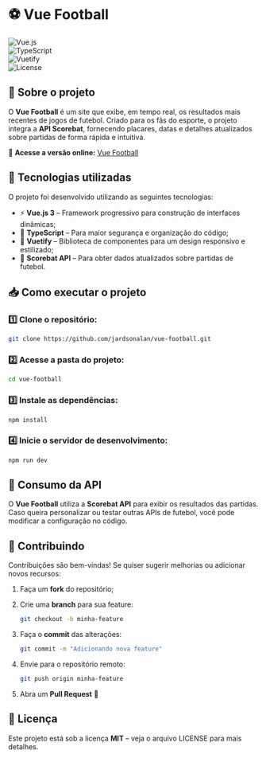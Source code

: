 # ⚽ Vue Football  

![Vue.js](https://img.shields.io/badge/Vue.js-3-green)  
![TypeScript](https://img.shields.io/badge/TypeScript-4-blue)  
![Vuetify](https://img.shields.io/badge/Vuetify-3-purple)  
![License](https://img.shields.io/github/license/jardsonalan/vue-football)  

## 📌 Sobre o projeto  
O **Vue Football** é um site que exibe, em tempo real, os resultados mais recentes de jogos de futebol. Criado para os fãs do esporte, o projeto integra a **API Scorebat**, fornecendo placares, datas e detalhes atualizados sobre partidas de forma rápida e intuitiva.  

🔗 **Acesse a versão online:** [Vue Football](https://jardsonalan.github.io/vue-football/)  

## 🚀 Tecnologias utilizadas  
O projeto foi desenvolvido utilizando as seguintes tecnologias:  

- ⚡ **Vue.js 3** – Framework progressivo para construção de interfaces dinâmicas;  
- 🔷 **TypeScript** – Para maior segurança e organização do código;  
- 🎨 **Vuetify** – Biblioteca de componentes para um design responsivo e estilizado;  
- 🔗 **Scorebat API** – Para obter dados atualizados sobre partidas de futebol.  

## 📥 Como executar o projeto  

### **1️⃣ Clone o repositório:**  
```bash
git clone https://github.com/jardsonalan/vue-football.git
```

### **2️⃣ Acesse a pasta do projeto:**
```bash
cd vue-football
```

### **3️⃣ Instale as dependências:**
```bash
npm install
```

### **4️⃣ Inicie o servidor de desenvolvimento:**
```bash
npm run dev
```

## 📡 Consumo da API
O **Vue Football** utiliza a **Scorebat API** para exibir os resultados das partidas. Caso queira personalizar ou testar outras APIs de futebol, você pode modificar a configuração no código.

## 📌 Contribuindo
Contribuições são bem-vindas! Se quiser sugerir melhorias ou adicionar novos recursos:
1. Faça um **fork** do repositório;
2. Crie uma **branch** para sua feature:

   ```bash
   git checkout -b minha-feature
   ```
3. Faça o **commit** das alterações:

   ```bash
   git commit -m "Adicionando nova feature"
   ```
4. Envie para o repositório remoto:

   ```bash
   git push origin minha-feature
   ```
5. Abra um **Pull Request** 🚀

## 📄 Licença
Este projeto está sob a licença **MIT** – veja o arquivo LICENSE para mais detalhes.
